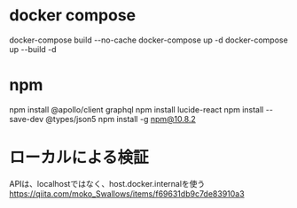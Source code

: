 # docker compose
docker-compose build --no-cache
docker-compose up -d
docker-compose up --build -d

# npm
npm install @apollo/client graphql
npm install lucide-react
npm install --save-dev @types/json5
npm install -g npm@10.8.2

# ローカルによる検証
APIは、localhostではなく、host.docker.internalを使う
https://qiita.com/moko_Swallows/items/f69631db9c7de83910a3
